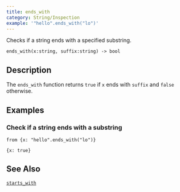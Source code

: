```yaml
---
title: ends_with
category: String/Inspection
example: '"hello".ends_with("lo")'
---
```

Checks if a string ends with a specified substring.

```tql
ends_with(x:string, suffix:string) -> bool
```

## Description

The `ends_with` function returns `true` if `x` ends with `suffix` and `false`
otherwise.

## Examples

### Check if a string ends with a substring

```tql
from {x: "hello".ends_with("lo")}
```

```tql
{x: true}
```

## See Also

[`starts_with`](/reference/functions/starts_with)
